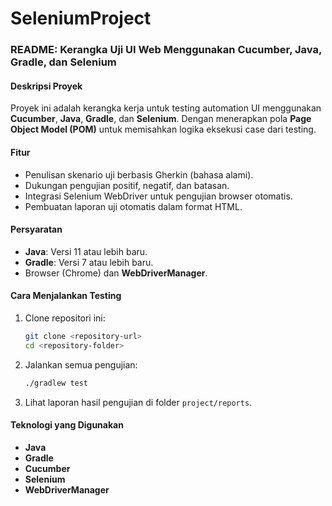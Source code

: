 # SeleniumProject

### README: Kerangka Uji UI Web Menggunakan Cucumber, Java, Gradle, dan Selenium

#### **Deskripsi Proyek**
Proyek ini adalah kerangka kerja untuk testing automation UI menggunakan **Cucumber**, **Java**, **Gradle**, dan **Selenium**. 
Dengan menerapkan pola **Page Object Model (POM)** untuk memisahkan logika eksekusi case dari testing. 

#### **Fitur**
- Penulisan skenario uji berbasis Gherkin (bahasa alami).
- Dukungan pengujian positif, negatif, dan batasan.
- Integrasi Selenium WebDriver untuk pengujian browser otomatis.
- Pembuatan laporan uji otomatis dalam format HTML.

#### **Persyaratan**
- **Java**: Versi 11 atau lebih baru.
- **Gradle**: Versi 7 atau lebih baru.
- Browser (Chrome) dan **WebDriverManager**.

#### **Cara Menjalankan Testing**
1. Clone repositori ini:
   ```bash
   git clone <repository-url>
   cd <repository-folder>
   ```
2. Jalankan semua pengujian:
   ```bash
   ./gradlew test
   ```
3. Lihat laporan hasil pengujian di folder `project/reports`.

#### **Teknologi yang Digunakan**
- **Java**
- **Gradle**
- **Cucumber**
- **Selenium**
- **WebDriverManager**